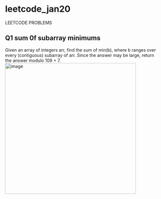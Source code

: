 # leetcode_jan20
LEETCODE PROBLEMS
## Q1 sum 0f subarray minimums
Given an array of integers arr, find the sum of min(b), where b ranges over every (contiguous) subarray of arr. Since the answer may be large, return the answer modulo 109 + 7.
<img width="426" alt="image" src="https://github.com/Poorvaahuja/leetcode_jan20/assets/122693422/064b4db3-d719-4b0c-8f1b-5ff06b9194b0">
